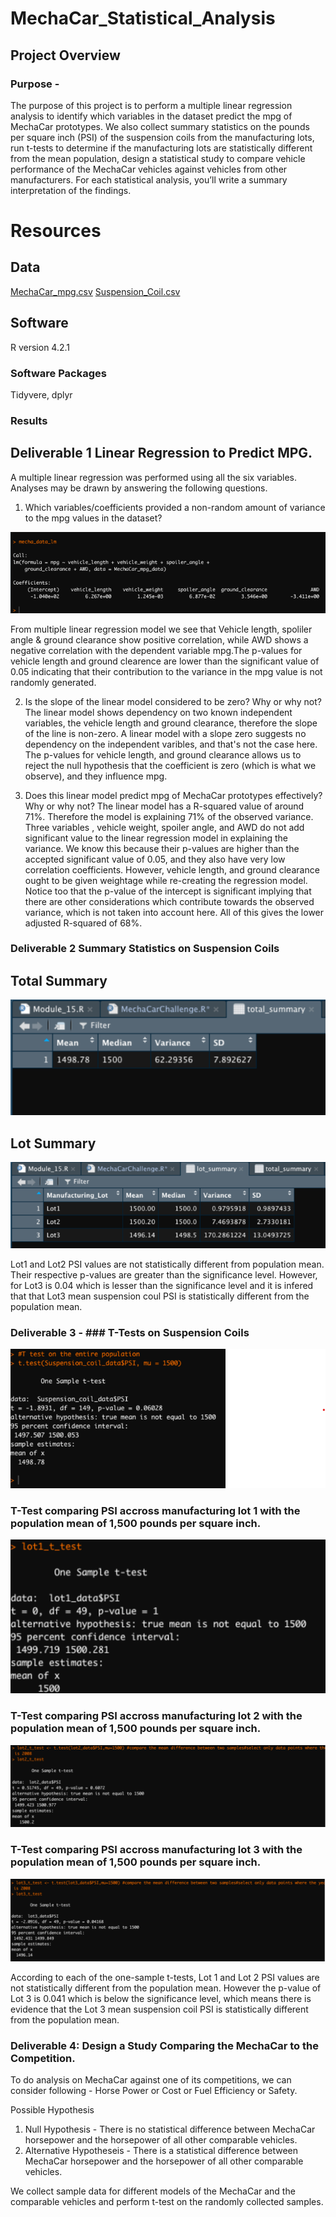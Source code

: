 # MechaCar_Statistical_Analysis
## Project Overview 

### Purpose - 
The purpose of this project is to perform a multiple linear regression analysis to identify which variables in the dataset predict the mpg of MechaCar prototypes. We also collect summary statistics on the pounds per square inch (PSI) of the suspension coils from the manufacturing lots, run t-tests to determine if the manufacturing lots are statistically different from the mean population, design a statistical study to compare vehicle performance of the MechaCar vehicles against vehicles from other manufacturers. For each statistical analysis, you’ll write a summary interpretation of the findings.

# Resources 
## Data
[MechaCar_mpg.csv](https://github.com/CorinneBean/MechaCar_Statistical_Analysis/blob/4b3b19e0125b4d7f4aa4dd8671b6c2c2db73a761/Resources/MechaCar_mpg.csv)
[Suspension_Coil.csv](https://github.com/CorinneBean/MechaCar_Statistical_Analysis/blob/4b3b19e0125b4d7f4aa4dd8671b6c2c2db73a761/Resources/Suspension_Coil.csv)

## Software

R version 4.2.1 

### Software Packages
Tidyvere, dplyr

### Results 
## Deliverable 1 Linear Regression to Predict MPG.
A multiple linear regression was performed using all the six variables. Analyses may be drawn by answering the following questions.

1. Which variables/coefficients provided a non-random amount of variance to the mpg values in the dataset?

![image](/Images/Deliverable%201.png)

From multiple linear regression model we see that Vehicle length, spoliler angle & ground clearance show positive correlation, while AWD shows a negative correlation with the dependent variable mpg.The p-values for vehicle length and ground clearence are lower than the significant value of 0.05 indicating that their contribution to the variance in the mpg value is not randomly generated.

2. Is the slope of the linear model considered to be zero? Why or why not?
    The linear model shows dependency on two known independent variables, the vehicle length and ground clearance, therefore the slope of the line is non-zero. A linear model with a slope zero suggests no dependency on the independent varibles, and that's not the case here.
    The p-values for vehicle length, and ground clearance allows us to reject the null hypothesis that the coefficient is zero (which is what we observe), and they influence mpg.

3. Does this linear model predict mpg of MechaCar prototypes effectively? Why or why not?
    The linear model has a R-squared value of around 71%. Therefore the model is explaining 71% of the observed variance. Three variables , vehicle weight, spoiler angle, and AWD do not add significant value to the linear regression model in explaining the variance. We know this because their p-values are higher than the accepted significant value of 0.05, and they also have very low correlation coefficients.
    However, vehicle length, and ground clearance ought to be given weightage while re-creating the regression model.
    Notice too that the p-value of the intercept is significant implying that there are other considerations which contribute towards the observed variance, which is not taken into account here. All of this gives the lower adjusted R-squared of 68%.   
    

### Deliverable 2 Summary Statistics on Suspension Coils
## Total Summary 

![image](/Images/Deliverable%202.png)

## Lot Summary 

![image](/Images/lot%20summary.png)

Lot1 and Lot2 PSI values are not statistically different from population mean. Their respective p-values are greater than the significance level. However, for Lot3 is 0.04 which is lesser than the significance level and it is infered that that Lot3 mean suspension coul PSI is statistically different from the population mean.


### Deliverable 3 - ### T-Tests on Suspension Coils

![image](/Images/Deliverable%203A.png)

### T-Test comparing PSI accross manufacturing lot 1 with the population mean of 1,500 pounds per square inch.
![image](/Images/Deliverable%203B.png)

### T-Test comparing PSI accross manufacturing lot 2 with the population mean of 1,500 pounds per square inch.
![image](/Images/Deliverable%203C.png)

### T-Test comparing PSI accross manufacturing lot 3 with the population mean of 1,500 pounds per square inch.
![image](/Images/Deliverable%203D.png)

According to each of the one-sample t-tests, Lot 1 and Lot 2 PSI values are not statistically different from the population mean. However the p-value of Lot 3 is 0.041 which is below the significance level, which means there is evidence that the Lot 3 mean suspension coil PSI is statistically different from the population mean.


### Deliverable 4: Design a Study Comparing the MechaCar to the Competition.
To do analysis on MechaCar against one of its competitions, we can consider following -
Horse Power or Cost or Fuel Efficiency or Safety.

Possible Hypothesis 
1. Null Hypothesis - There is no statistical difference between MechaCar horsepower and the horsepower of all other comparable vehicles. 
2. Alternative Hypotheseis - There is a statistical difference between MechaCar horsepower and the horsepower of all other comparable vehicles.

We collect sample data for different models of the MechaCar and the comparable vehicles and perform t-test on the randomly collected samples.
 
